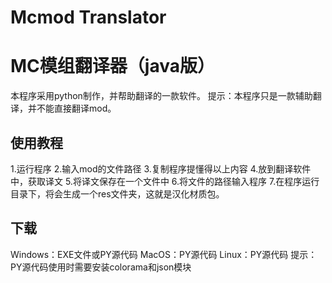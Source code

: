 # Mcmod Translator
# MC模组翻译器（java版）
本程序采用python制作，并帮助翻译的一款软件。
提示：本程序只是一款辅助翻译，并不能直接翻译mod。
## 使用教程
1.运行程序
2.输入mod的文件路径
3.复制程序提懂得以上内容
4.放到翻译软件中，获取译文
5.将译文保存在一个文件中
6.将文件的路径输入程序
7.在程序运行目录下，将会生成一个res文件夹，这就是汉化材质包。

## 下载
Windows：EXE文件或PY源代码
MacOS：PY源代码
Linux：PY源代码
提示：PY源代码使用时需要安装colorama和json模块
